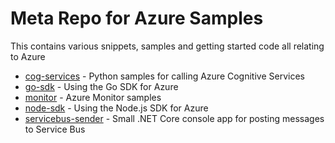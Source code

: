 # Meta Repo for Azure Samples
This contains various snippets, samples and getting started code all relating to Azure

- [cog-services](./cog-services) - Python samples for calling Azure Cognitive Services
- [go-sdk](./go-sdk) - Using the Go SDK for Azure
- [monitor](./monitor) - Azure Monitor samples
- [node-sdk](./node-sdk) - Using the Node.js SDK for Azure
- [servicebus-sender](./node-sdk) - Small .NET Core console app for posting messages to Service Bus

